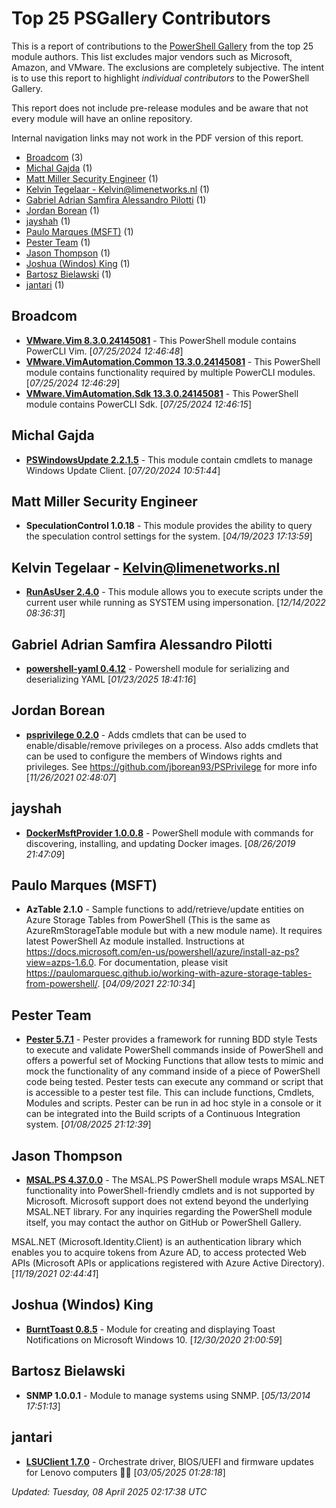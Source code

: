 # Top 25 PSGallery Contributors

This is a report of contributions to the [PowerShell Gallery](https://powershellgallery.org) from the top 25 module authors. This list excludes major vendors such as Microsoft, Amazon, and VMware. The exclusions are completely subjective. The intent is to use this report to highlight *individual contributors* to the PowerShell Gallery.

This report does not include pre-release modules and be aware that not every module will have an online repository.

Internal navigation links may not work in the PDF version of this report.
+ [Broadcom](#Broadcom) (3)
+ [Michal Gajda](#Michal-Gajda) (1)
+ [Matt Miller Security Engineer](#Matt-Miller-Security-Engineer) (1)
+ [Kelvin Tegelaar - Kelvin@limenetworks.nl](#Kelvin-Tegelaar---Kelvinlimenetworksnl) (1)
+ [Gabriel Adrian Samfira Alessandro Pilotti](#Gabriel-Adrian-Samfira-Alessandro-Pilotti) (1)
+ [Jordan Borean](#Jordan-Borean) (1)
+ [jayshah](#jayshah) (1)
+ [Paulo Marques (MSFT)](#Paulo-Marques-(MSFT)) (1)
+ [Pester Team](#Pester-Team) (1)
+ [Jason Thompson](#Jason-Thompson) (1)
+ [Joshua (Windos) King](#Joshua-(Windos)-King) (1)
+ [Bartosz Bielawski](#Bartosz-Bielawski) (1)
+ [jantari](#jantari) (1)

## Broadcom

+ **[VMware.Vim 8.3.0.24145081](https://developer.vmware.com/powercli)**  - This PowerShell module contains PowerCLI Vim. [*07/25/2024 12:46:48*]
+ **[VMware.VimAutomation.Common 13.3.0.24145081](https://developer.vmware.com/powercli)**  - This PowerShell module contains functionality required by multiple PowerCLI modules. [*07/25/2024 12:46:29*]
+ **[VMware.VimAutomation.Sdk 13.3.0.24145081](https://developer.vmware.com/powercli)**  - This PowerShell module contains PowerCLI Sdk. [*07/25/2024 12:46:15*]

## Michal Gajda

+ **[PSWindowsUpdate 2.2.1.5](https://github.com/mgajda83/PSWindowsUpdate)**  - This module contain cmdlets to manage Windows Update Client. [*07/20/2024 10:51:44*]

## Matt Miller Security Engineer

+ **SpeculationControl 1.0.18**  - This module provides the ability to query the speculation control settings for the system. [*04/19/2023 17:13:59*]

## Kelvin Tegelaar - Kelvin@limenetworks.nl

+ **[RunAsUser 2.4.0](https://github.com/KelvinTegelaar/RunAsUser)**  - This module allows you to execute scripts under the current user while running as SYSTEM using impersonation. [*12/14/2022 08:36:31*]

## Gabriel Adrian Samfira Alessandro Pilotti

+ **[powershell-yaml 0.4.12](https://github.com/cloudbase/powershell-yaml)**  - Powershell module for serializing and deserializing YAML [*01/23/2025 18:41:16*]

## Jordan Borean

+ **[psprivilege 0.2.0](https://github.com/jborean93/PSPrivilege)**  - Adds cmdlets that can be used to enable/disable/remove privileges on a process. Also adds cmdlets that can be used to configure the members of Windows rights and privileges.
See https://github.com/jborean93/PSPrivilege for more info [*11/26/2021 02:48:07*]

## jayshah

+ **[DockerMsftProvider 1.0.0.8](https://github.com/OneGet/MicrosoftDockerProvider)**  - PowerShell module with commands for discovering, installing, and updating Docker images. [*08/26/2019 21:47:09*]

## Paulo Marques (MSFT)

+ **AzTable 2.1.0**  - Sample functions to add/retrieve/update entities on Azure Storage Tables from PowerShell (This is the same as AzureRmStorageTable module but with a new module name). It requires latest PowerShell Az module installed. Instructions at https://docs.microsoft.com/en-us/powershell/azure/install-az-ps?view=azps-1.6.0. For documentation, please visit https://paulomarquesc.github.io/working-with-azure-storage-tables-from-powershell/. [*04/09/2021 22:10:34*]

## Pester Team

+ **[Pester 5.7.1](https://github.com/Pester/Pester)**  - Pester provides a framework for running BDD style Tests to execute and validate PowerShell commands inside of PowerShell and offers a powerful set of Mocking Functions that allow tests to mimic and mock the functionality of any command inside of a piece of PowerShell code being tested. Pester tests can execute any command or script that is accessible to a pester test file. This can include functions, Cmdlets, Modules and scripts. Pester can be run in ad hoc style in a console or it can be integrated into the Build scripts of a Continuous Integration system. [*01/08/2025 21:12:39*]

## Jason Thompson

+ **[MSAL.PS 4.37.0.0](https://github.com/jasoth/MSAL.PS)**  - The MSAL.PS PowerShell module wraps MSAL.NET functionality into PowerShell-friendly cmdlets and is not supported by Microsoft. Microsoft support does not extend beyond the underlying MSAL.NET library. For any inquiries regarding the PowerShell module itself, you may contact the author on GitHub or PowerShell Gallery.

MSAL.NET (Microsoft.Identity.Client) is an authentication library which enables you to acquire tokens from Azure AD, to access protected Web APIs (Microsoft APIs or applications registered with Azure Active Directory). [*11/19/2021 02:44:41*]

## Joshua (Windos) King

+ **[BurntToast 0.8.5](https://github.com/Windos/BurntToast)**  - Module for creating and displaying Toast Notifications on Microsoft Windows 10. [*12/30/2020 21:00:59*]

## Bartosz Bielawski

+ **SNMP 1.0.0.1**  - Module to manage systems using SNMP. [*05/13/2014 17:51:13*]

## jantari

+ **[LSUClient 1.7.0](https://www.github.com/jantari/LSUClient)**  - Orchestrate driver, BIOS/UEFI and firmware updates for Lenovo computers 👨‍💻 [*03/05/2025 01:28:18*]

*Updated: Tuesday, 08 April 2025 02:17:38 UTC*
